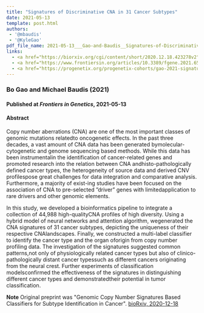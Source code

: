 ```yaml
---
title: "Signatures of Discriminative CNA in 31 Cancer Subtypes"
date: 2021-05-13
template: post.html 
authors:
 - '@mbaudis'
 - '@KyleGao'
pdf_file_name: 2021-05-13___Gao-and-Baudis__Signatures-of-Discriminative-Copy-Number-Aberrations-in-31-Cancer-Subtypes__Froniers-in-Genetics.pdf
links:
  - <a href="https://biorxiv.org/cgi/content/short/2020.12.18.423278v2" target="_blank">[bioRxiv]</a>
  - <a href="https://www.frontiersin.org/articles/10.3389/fgene.2021.654887/full" target="_blank">[frontiers in Genetics]</a>
  - <a href="https://progenetix.org/progenetix-cohorts/gao-2021-signatures/" target="_blank">[study data]</a>
---
```


### Bo Gao and Michael Baudis (2021)
#### Published at _Frontiers in Genetics_, 2021-05-13

#### Abstract

Copy number aberrations (CNA) are one of the most important classes of genomic mutations relatedto oncogenetic effects. In the past three decades, a vast amount of CNA data has been generated bymolecular-cytogenetic and genome sequencing based methods. While this data has been instrumentalin the identification of cancer-related genes and promoted research into the relation between CNA andhisto-pathologically defined cancer types, the heterogeneity of source data and derived CNV profilespose great challenges for data integration and comparative analysis. Furthermore, a majority of exist-ing studies have been focused on the association of CNA to pre-selected ”driver” genes with limitedapplication to rare drivers and other genomic elements.

<!--more-->

In this study, we developed a bioinformatics pipeline to integrate a collection of 44,988 high-qualityCNA profiles of high diversity. Using a hybrid model of neural networks and attention algorithm, wegenerated the CNA signatures of 31 cancer subtypes, depicting the uniqueness of their respective CNAlandscapes. Finally, we constructed a multi-label classifier to identify the cancer type and the organ oforigin from copy number profiling data. The investigation of the signatures suggested common patterns,not only of physiologically related cancer types but also of clinico-pathologically distant cancer typessuch as different cancers originating from the neural crest. Further experiments of classification modelsconfirmed the effectiveness of the signatures in distinguishing different cancer types and demonstratedtheir potential in tumor classification.

**Note** Original preprint was "Genomic Copy Number Signatures Based Classifiers for Subtype Identification in Cancer". [bioRxiv, 2020-12-18](https://biorxiv.org/cgi/content/short/2020.12.18.423278v1)
